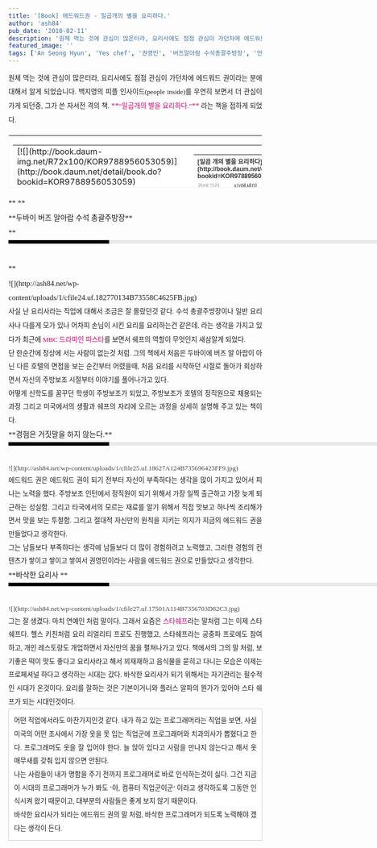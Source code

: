 ```yaml
---
title: '[Book] 에드워드권 - 일곱개의 별을 요리하다.'
author: 'ash84'
pub_date: '2010-02-11'
description: '원체 먹는 것에 관심이 많은터라, 요리사에도 점점 관심이 가던차에 에드워드 권이라는 분에 대해서 알게 되었습니다. 백지영의 피플 인사이드(people inside)를 우연히 보면서 더 관심이 가게 되던중, 그가 쓴 자서전 격의 책.'
featured_image: ''
tags: ['An Seong Hyun', 'Yes chef', '권영민', '버즈알아람 수석총괄주방장', '안성현', '에드워드권', '에디스까페', '일곱개의 별을요리하다']
---
```



<div style="TEXT-ALIGN: justify; LINE-HEIGHT: 2"><span style="FONT-SIZE: 11pt"><span style="FONT-FAMILY: Dotum"><span style="FONT-SIZE: 10pt">  
 원체 먹는 것에 관심이 많은터라, 요리사에도 점점 관심이 가던차에 에드워드 권이라는 분에 대해서 알게 되었습니다. 백지영의 피플 인사이드(people inside)를 우연히 보면서 더 관심이 가게 되던중, 그가 쓴 자서전 격의 책. </span><font class="Apple-style-span" color="#c8056a">**<span style="FONT-SIZE: 10pt">“일곱개의 별을 요리하다.”</span>**</font><span style="FONT-SIZE: 10pt"> 라는 책을 접하게 되었다. </span></span></span></div>  
<div style="TEXT-ALIGN: justify; LINE-HEIGHT: 2">  
</div>  
<div style="TEXT-ALIGN: justify; LINE-HEIGHT: 2">  
<table border="0" category="book_detail" cellpadding="12" cellspacing="0" height="105" key="KY_KOR9788956053059" openpost="false" style="BORDER-BOTTOM: #f3f3f3 1px solid; BORDER-LEFT: #f3f3f3 1px solid; LINE-HEIGHT: 16px !important; BACKGROUND-COLOR: #ffffff; BORDER-TOP: #f3f3f3 1px solid; BORDER-RIGHT: #f3f3f3 1px solid" width="374">  
<tbody>  
<tr>  
<td style="PADDING-BOTTOM: 0px">  
<table border="0" cellpadding="0" cellspacing="0" width="350">  
<tbody>  
<tr>  
<td valign="top" width="68">[![](http://book.daum-img.net/R72x100/KOR9788956053059)](http://book.daum.net/detail/book.do?bookid=KOR9788956053059)</td>  
<td width="12"></td>  
<td valign="top" width="278">  
<table border="0" cellpadding="0" cellspacing="0" width="100%">  
<tbody>  
<tr>  
<th align="left" colspan="2" height="18" valign="top"><font style="FONT-FAMILY: 굴림,gulim,sans-serif; COLOR: #333333; FONT-SIZE: 12px; FONT-WEIGHT: bold">[일곱 개의 별을 요리하다](http://book.daum.net/detail/book.do?bookid=KOR9788956053059)</font></th></tr>  
<tr>  
<td align="left" height="18" valign="top" width="55"><font style="LINE-HEIGHT: 1.4; FONT-FAMILY: 굴림,gulim,sans-serif; COLOR: #999999; FONT-SIZE: 12px">카테고리</font></td>  
<td align="left" height="18" valign="top"><span style="TEXT-OVERFLOW: ellipsis; DISPLAY: block; FLOAT: left; HEIGHT: 14px; OVERFLOW: hidden"><font style="LINE-HEIGHT: 1.4; FONT-FAMILY: 굴림,gulim,sans-serif; COLOR: #333333; FONT-SIZE: 12px">시/에세이</font></span></td></tr>  
<tr>  
<td align="left" height="36" valign="top" width="55"><font style="LINE-HEIGHT: 1.4; FONT-FAMILY: 굴림,gulim,sans-serif; COLOR: #999999; FONT-SIZE: 12px">지은이</font></td>  
<td align="left" height="36" valign="top"><span style="TEXT-OVERFLOW: ellipsis; DISPLAY: block; FLOAT: left; HEIGHT: 14px; OVERFLOW: hidden"><font style="LINE-HEIGHT: 1.4; FONT-FAMILY: 굴림,gulim,sans-serif; COLOR: #333333; FONT-SIZE: 12px">**에드워드 권** (북하우스, 2008년)</font></span></td></tr>  
<tr>  
<td align="left" colspan="2" valign="top">[상세보기](http://book.daum.net/detail/book.do?bookid=KOR9788956053059)</td></tr></tbody></table></td></tr></tbody></table></td></tr></tbody></table></div>  
<div style="TEXT-ALIGN: justify; LINE-HEIGHT: 2"><span style="FONT-SIZE: 11pt"><span style="FONT-FAMILY: Dotum">**  
**</span></span></div>  
<div style="TEXT-ALIGN: justify; LINE-HEIGHT: 2"><span style="FONT-SIZE: 11pt"><span style="FONT-FAMILY: Dotum">**두바이 버즈 알아랍 수석 총괄주방장**</span></span></div>  
<div style="TEXT-ALIGN: justify; LINE-HEIGHT: 2"><span style="FONT-SIZE: 11pt"><span style="FONT-FAMILY: Dotum">**  
<div>  
<div style="BORDER-LEFT: #000000 200px solid; PADDING-BOTTOM: 3px; BACKGROUND-COLOR: #e8e8e8; PADDING-LEFT: 6px; WIDTH: 690px; PADDING-RIGHT: 6px; FONT: bold 1pt/1 나눔고딕, Sans-serif; MARGIN-BOTTOM: 10px; HEIGHT: 1px; COLOR: #fff; PADDING-TOP: 3px"><span style="FONT-SIZE: 11pt"><span style="FONT-SIZE: 10pt"><span style="FONT-SIZE: 11pt"><span style="FONT-SIZE: 10pt"><span style="FONT-SIZE: 10pt"><span style="FONT-FAMILY: Batang"><span style="FONT-SIZE: 11pt"><span style="FONT-SIZE: 1pt"></span></span></span></span></span></span></span></span></div>  
<div style="LINE-HEIGHT: 1.7"><span style="FONT-FAMILY: Dotum"><font color="#474747">﻿</font><span style="FONT-SIZE: 10pt"><font color="#474747">﻿</font><span style="FONT-FAMILY: Dotum"><font color="#474747">﻿</font><span style="FONT-SIZE: 10pt"><font color="#474747">﻿ </font></span></span></span></span>  
</div></div>**</span></span></div>  
<div style="TEXT-ALIGN: justify; LINE-HEIGHT: 2"><span class="Apple-style-span" style="LINE-HEIGHT: 28px; FONT-FAMILY: Dotum; FONT-SIZE: 15px"></span></div>  
<div style="TEXT-ALIGN: justify; LINE-HEIGHT: 2"><span class="Apple-style-span" style="LINE-HEIGHT: 28px; FONT-FAMILY: Dotum; FONT-SIZE: 15px">![](http://ash84.net/wp-content/uploads/1/cfile24.uf.182770134B73558C4625FB.jpg)  
</span></div>  
<div style="TEXT-ALIGN: justify; LINE-HEIGHT: 2"><span class="Apple-style-span" style="LINE-HEIGHT: 28px; FONT-FAMILY: Dotum; FONT-SIZE: 15px">  
</span></div>  
<div style="TEXT-ALIGN: justify; LINE-HEIGHT: 2"><span class="Apple-style-span" style="LINE-HEIGHT: 28px; FONT-FAMILY: Dotum; FONT-SIZE: 15px"><span style="FONT-SIZE: 10pt">사실 난 요리사라는 직업에 대해서 조금은 잘 몰랐던것 같다. 수석 총괄주방장이나 일반 요리사나 다를게 모가 있나 어차피 손님이 시킨 요리를 요리하는건 같은데. 라는 생각을 가지고 있다가 최근에 </span><font class="Apple-style-span" color="#c8056a"><span style="FONT-SIZE: 10pt">MBC 드라마인 파스타</span></font><span style="FONT-SIZE: 10pt">를 보면서 쉐프의 역할이 무엇인지 새삼알게 되었다. </span></span></div>  
<div style="TEXT-ALIGN: justify; LINE-HEIGHT: 2">  
</div>  
<div style="TEXT-ALIGN: justify; LINE-HEIGHT: 2"><span style="FONT-SIZE: 11pt"><span style="FONT-FAMILY: Dotum"><span style="FONT-SIZE: 10pt">단 한순간에 정상에 서는 사람이 없는것 처럼. 그의 책에서 처음은 두바이에 버즈 알 아랍이 아닌 다른 호텔의 면접을 보는 순간부터 어렸을때, 처음 요리를 시작하던 시절로 돌아가 회상하면서 자신의 주방보조 시절부터 이야기를 풀어나가고 있다. </span></span></span></div>  
<div style="TEXT-ALIGN: justify; LINE-HEIGHT: 2">  
</div>  
<div style="TEXT-ALIGN: justify; LINE-HEIGHT: 2"><span style="FONT-SIZE: 11pt"><span style="FONT-FAMILY: Dotum"><span style="FONT-SIZE: 10pt">어떻게 신학도를 꿈꾸던 학생이 주방보조가 되었고, 주방보조가 호텔의 정직원으로 채용되는 과정 그리고 미국에서의 생활과 쉐프의 자리에 오르는 과정을 상세히 설명해 주고 있는 책이다. </span></span></span></div>  
<div style="TEXT-ALIGN: justify; LINE-HEIGHT: 2">  
</div>  
<div style="TEXT-ALIGN: justify; LINE-HEIGHT: 2">  
</div>  
<div style="TEXT-ALIGN: justify; LINE-HEIGHT: 2"><span style="FONT-SIZE: 11pt"><span style="FONT-FAMILY: Dotum">**경험은 거짓말을 하지 않는다.** </span></span></div>  
<div style="TEXT-ALIGN: justify; LINE-HEIGHT: 2">  
<div>  
<div style="BORDER-LEFT: #000000 200px solid; PADDING-BOTTOM: 3px; BACKGROUND-COLOR: #e8e8e8; PADDING-LEFT: 6px; WIDTH: 690px; PADDING-RIGHT: 6px; FONT: bold 1pt/1 나눔고딕, Sans-serif; MARGIN-BOTTOM: 10px; HEIGHT: 1px; COLOR: #fff; PADDING-TOP: 3px"><span style="FONT-SIZE: 11pt"><span style="FONT-SIZE: 10pt"><span style="FONT-SIZE: 11pt"><span style="FONT-SIZE: 10pt"><span style="FONT-SIZE: 10pt"><span style="FONT-FAMILY: Batang"><span style="FONT-SIZE: 11pt"><span style="FONT-SIZE: 1pt"></span></span></span></span></span></span></span></span></div>  
<div style="LINE-HEIGHT: 1.7"><span style="FONT-FAMILY: Dotum"><font color="#474747">﻿</font><span style="FONT-SIZE: 10pt"><font color="#474747">﻿</font><span style="FONT-FAMILY: Dotum"><font color="#474747">﻿</font><span style="FONT-SIZE: 10pt"><font color="#474747">﻿ </font></span></span></span></span></div>  
<div style="LINE-HEIGHT: 1.7"><span style="FONT-FAMILY: Dotum"><span style="FONT-SIZE: 10pt"><span style="FONT-FAMILY: Dotum"><span style="FONT-SIZE: 10pt"><font color="#474747">![](http://ash84.net/wp-content/uploads/1/cfile25.uf.18627A124B735696423FF9.jpg)  
</font></span></span></span></span></div></div></div>  
<div style="TEXT-ALIGN: justify; LINE-HEIGHT: 2"><span style="FONT-SIZE: 11pt"><span style="FONT-FAMILY: Dotum"><span style="FONT-SIZE: 10pt">에드워드 권은 에드워드 권이 되기 전부터 자신이 부족하다는 생각을 많이 가지고 있어서 피나는 노력을 했다. 주방보조 인턴에서 정직원이 되기 위해서 가장 일찍 출근하고 가장 늦게 퇴근하는 성실함. 그리고 타국에서의 모르는 재료를 알기 위해서 직접 맛보고 하나씩 조리해가면서 맛을 보는 투철함. 그리고 절대적 자신만의 원칙을 지키는 의지가 지금의 에드워드 권을 만들었다고 생각한다. </span></span></span></div>  
<div style="TEXT-ALIGN: justify; LINE-HEIGHT: 2">  
</div>  
<div style="TEXT-ALIGN: justify; LINE-HEIGHT: 2"><span style="FONT-SIZE: 11pt"><span style="FONT-FAMILY: Dotum"><span style="FONT-SIZE: 10pt">그는 남들보다 부족하다는 생각에 남들보다 더 많이 경험하려고 노력했고, 그러한 경험의 컨텐츠가 쌓이고 쌓이고 쌓여서 권영민이라는 사람을 에드워드 권으로 만들었다고 생각한다. </span></span></span></div>  
<div style="TEXT-ALIGN: justify; LINE-HEIGHT: 2">  
</div>  
<div style="TEXT-ALIGN: justify; LINE-HEIGHT: 2"><span style="FONT-SIZE: 11pt"><span style="FONT-FAMILY: Dotum">**바삭한 요리사 **</span></span></div>  
<div style="TEXT-ALIGN: justify; LINE-HEIGHT: 2">  
<div>  
<div style="BORDER-LEFT: #000000 200px solid; PADDING-BOTTOM: 3px; BACKGROUND-COLOR: #e8e8e8; PADDING-LEFT: 6px; WIDTH: 690px; PADDING-RIGHT: 6px; FONT: bold 1pt/1 나눔고딕, Sans-serif; MARGIN-BOTTOM: 10px; HEIGHT: 1px; COLOR: #fff; PADDING-TOP: 3px"><span style="FONT-SIZE: 11pt"><span style="FONT-SIZE: 10pt"><span style="FONT-SIZE: 11pt"><span style="FONT-SIZE: 10pt"><span style="FONT-SIZE: 10pt"><span style="FONT-FAMILY: Batang"><span style="FONT-SIZE: 11pt"><span style="FONT-SIZE: 1pt"></span></span></span></span></span></span></span></span></div>  
<div style="LINE-HEIGHT: 1.7"><span style="FONT-FAMILY: Dotum"><font color="#474747">﻿</font><span style="FONT-SIZE: 10pt"><font color="#474747">﻿</font><span style="FONT-FAMILY: Dotum"><font color="#474747">﻿</font><span style="FONT-SIZE: 10pt"><font color="#474747">﻿ </font></span></span></span></span></div>  
<div style="LINE-HEIGHT: 1.7"><span style="FONT-FAMILY: Dotum"><span style="FONT-SIZE: 10pt"><span style="FONT-FAMILY: Dotum"><span style="FONT-SIZE: 10pt"><font color="#474747">![](http://ash84.net/wp-content/uploads/1/cfile27.uf.17501A114B7356703D82C3.jpg)  
</font></span></span></span></span></div>  
<div style="LINE-HEIGHT: 1.7"><span style="FONT-FAMILY: Dotum"><span style="FONT-SIZE: 10pt"><span style="FONT-FAMILY: Dotum"><span style="FONT-SIZE: 10pt"><font color="#474747">  
</font></span></span></span></span></div></div></div>  
<div style="TEXT-ALIGN: justify; LINE-HEIGHT: 2"><span style="FONT-SIZE: 11pt"><span style="FONT-FAMILY: Dotum"><span style="FONT-SIZE: 10pt">그는 잘 생겼다. 마치 연예인 처럼 말이다. 그래서 요즘은 </span><font class="Apple-style-span" color="#c8056a"><span style="FONT-SIZE: 10pt">스타쉐프</span></font><span style="FONT-SIZE: 10pt">라는 말처럼 그는 이제 스타 쉐프다. 헬스 키친처럼 요리 리얼리티 프로도 진행했고, 스타쉐프라는 공중파 프로에도 참여하고, 개인 레스토랑도 개업하면서 자신만의 꿈을 펼쳐나가고 있다. 책에서의 그의 말 처럼, 보기좋은 떡이 맛도 좋다고 요리사라고 해서 꾀재재하고 음식물을 묻히고 다니는 모습은 이제는 프로페셔널 하다고 생각하는 시대는 갔다. 바삭한 요리사가 되기 위해서는 자기관리는 필수적인 시대가 온것이다. 요리를 잘하는 것은 기본이거니와 플러스 알파의 뭔가가 있어야 스타 쉐프가 되는 시대인것이다. </span></span></span></div>  
<div style="TEXT-ALIGN: justify; LINE-HEIGHT: 2">  
</div>  
<div style="TEXT-ALIGN: justify; LINE-HEIGHT: 2"><span style="FONT-SIZE: 11pt"><span style="FONT-FAMILY: Dotum"></span></span></div>  
<div class="txc-textbox" style="BORDER-BOTTOM: rgb(203,203,203) 1px solid; BORDER-LEFT: rgb(203,203,203) 1px solid; PADDING-BOTTOM: 10px; BACKGROUND-COLOR: rgb(255,255,255); PADDING-LEFT: 10px; PADDING-RIGHT: 10px; BORDER-TOP: rgb(203,203,203) 1px solid; BORDER-RIGHT: rgb(203,203,203) 1px solid; PADDING-TOP: 10px">  
<div style="TEXT-ALIGN: justify; LINE-HEIGHT: 2"><span style="FONT-SIZE: 11pt"><span style="FONT-FAMILY: Dotum"><span style="FONT-SIZE: 10pt">어떤 직업에서라도 마찬가지인것 같다. 내가 하고 있는 프로그래머라는 직업을 보면, 사실 미국의 어떤 조사에서 가장 옷을 못 입는 직업군에 프로그래머와 치과의사가 뽑혔다고 한다. 프로그래머도 옷을 잘 입어야 한다. 늘 앉아 있다고 사람을 만나지 않는다고 해서 옷 매무새를 갖춰 입지 않으면 안된다. </span></span></span></div>  
<div style="TEXT-ALIGN: justify; LINE-HEIGHT: 2">  
</div>  
<div style="TEXT-ALIGN: justify; LINE-HEIGHT: 2"><span style="FONT-SIZE: 11pt"><span style="FONT-FAMILY: Dotum"><span style="FONT-SIZE: 10pt">나는 사람들이 내가 명함을 주기 전까지 프로그래머로 바로 인식하는것이 싫다. 그건 지금 이 시대의 프로그래머가 누가 봐도 ‘아, 컴퓨터 직업군이군’ 이라고 생각하도록 그동안 인식시켜 왔기 때문이고, 대부분의 사람들은 좋게 보지 않기 때문이다. </span></span></span></div>  
<div style="TEXT-ALIGN: justify; LINE-HEIGHT: 2">  
</div>  
<div style="TEXT-ALIGN: justify; LINE-HEIGHT: 2"><span style="FONT-SIZE: 11pt"><span style="FONT-FAMILY: Dotum"><span style="FONT-SIZE: 10pt">바삭한 요리사가 되라는 에드워드 권의 말 처럼, 바삭한 프로그래머가 되도록 노력해야 겠다는 생각이 든다. </span></span></span></div></div>  
<div style="TEXT-ALIGN: justify; LINE-HEIGHT: 2"><span style="FONT-SIZE: 11pt"><span style="FONT-FAMILY: Dotum"></span></span></div>

